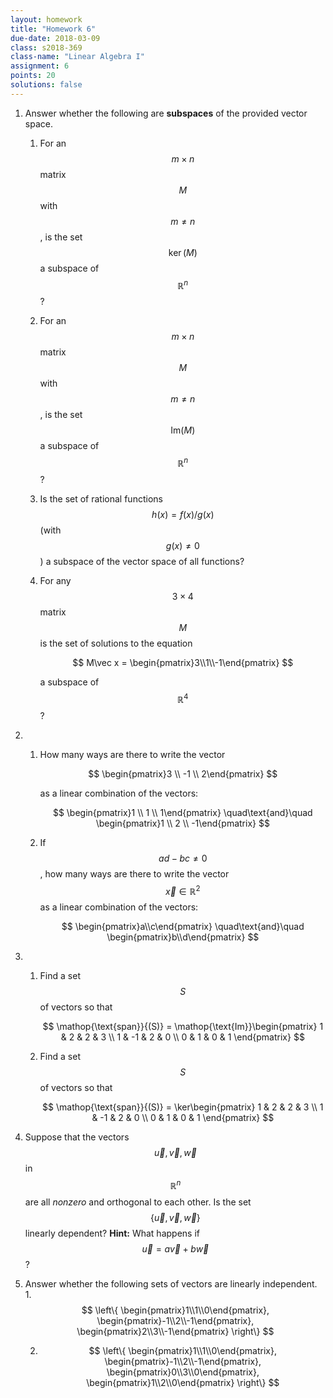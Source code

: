 ```yaml
---
layout: homework
title: "Homework 6"
due-date: 2018-03-09
class: s2018-369
class-name: "Linear Algebra I"
assignment: 6
points: 20
solutions: false
---
```


1.  Answer whether the following are **subspaces** of the provided vector space.

    1.  For an $$m \times n$$ matrix $$M$$ with $$m \ne n$$, is the set $$\ker(M)$$ a subspace of $$\mathbb{R}^n$$?
    
    2.  For an $$m \times n$$ matrix $$M$$ with $$m \ne n$$, is the set $$\mathop{\text {Im}}(M)$$ a subspace of $$\mathbb{R}^n$$?
    
    3.  Is the set of rational functions $$h(x) = f(x)/g(x)$$ (with $$g(x) \ne 0$$) a subspace of the vector space of all functions?
    
    4.  For any $$3 \times 4$$ matrix $$M$$ is the set of solutions to the equation 
    
        $$
        M\vec x = \begin{pmatrix}3\\1\\-1\end{pmatrix}
        $$
        
        a subspace of $$\mathbb R^4$$?

2.  
    1. How many ways are there to write the vector
    
       $$
       \begin{pmatrix}3 \\ -1 \\ 2\end{pmatrix}
       $$
       
       as a linear combination of the vectors:
       
       $$
       \begin{pmatrix}1 \\ 1 \\ 1\end{pmatrix}
       \quad\text{and}\quad
       \begin{pmatrix}1 \\ 2 \\ -1\end{pmatrix}
       $$
        
    
    2.  If $$ad - bc \ne 0$$, how many ways are there to write the vector $$\vec x \in \mathbb R^2$$ as a linear combination of the vectors:

        $$
        \begin{pmatrix}a\\c\end{pmatrix} \quad\text{and}\quad \begin{pmatrix}b\\d\end{pmatrix}
        $$

3.  
    1. Find a set $$S$$ of vectors so that
    
       $$
       \mathop{\text{span}}{(S)} = \mathop{\text{Im}}\begin{pmatrix}
       1 & 2 & 2 & 3 \\
       1 & -1 & 2 & 0 \\
       0 & 1 & 0 & 1
       \end{pmatrix}
       $$
       
    2. Find a set $$S$$ of vectors so that
    
       $$
       \mathop{\text{span}}{(S)} = \ker\begin{pmatrix}
       1 & 2 & 2 & 3 \\
       1 & -1 & 2 & 0 \\
       0 & 1 & 0 & 1
       \end{pmatrix}
       $$
       
4.  Suppose that the vectors $$\vec u, \vec v, \vec w$$ in $$\mathbb R^n$$ are all *nonzero* and orthogonal to each other. Is the set $$\left\{\vec u, \vec v, \vec w\right\}$$ linearly dependent? **Hint:** What happens if $$\vec u = a \vec v + b \vec w$$?

5.  Answer whether the following sets of vectors are linearly independent.
    1. 
       $$
       \left\{
       \begin{pmatrix}1\\1\\0\end{pmatrix},
       \begin{pmatrix}-1\\2\\-1\end{pmatrix},
       \begin{pmatrix}2\\3\\-1\end{pmatrix}
       \right\}
       $$
    
    2. 
       $$
       \left\{
       \begin{pmatrix}1\\1\\0\end{pmatrix},
       \begin{pmatrix}-1\\2\\-1\end{pmatrix},
       \begin{pmatrix}0\\3\\0\end{pmatrix},
       \begin{pmatrix}1\\2\\0\end{pmatrix}
       \right\}
       $$
